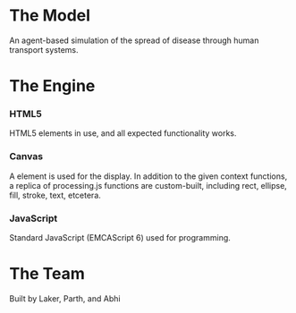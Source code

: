# The Model
An agent-based simulation of the spread of disease through human transport systems.

# The Engine
### HTML5
HTML5 elements in use, and all expected functionality works.
### Canvas
A <canvas> element is used for the display. In addition to the given context functions, a replica of processing.js functions are custom-built, including rect, ellipse, fill, stroke, text, etcetera.
### JavaScript
Standard JavaScript (EMCAScript 6) used for programming.

# The Team
Built by Laker, Parth, and Abhi
